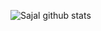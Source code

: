 ![Sajal github stats](https://github-readme-stats.vercel.app/api?username=salroid&show_icons=true&theme=dark)


